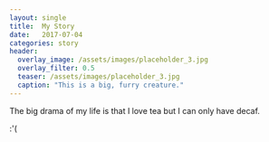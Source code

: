 ```yaml
---
layout: single
title:  My Story
date:   2017-07-04
categories: story
header:
  overlay_image: /assets/images/placeholder_3.jpg
  overlay_filter: 0.5
  teaser: /assets/images/placeholder_3.jpg
  caption: "This is a big, furry creature."
---
```


The big drama of my life is that I love tea but I can only have decaf.

:'(
